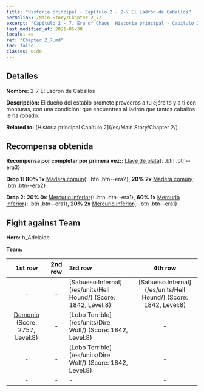 ```yaml
---
title: "Historia principal - Capítulo 2 - 2-7 El Ladrón de Caballos"
permalink: /Main Story/Chapter 2_7/
excerpt: "Capítulo 2 - 7. Era of Chaos  Historia principal - Capítulo 2_7. 2-7 El Ladrón de Caballos"
last_modified_at: 2021-06-30
locale: es
ref: "Chapter 2_7.md"
toc: false
classes: wide
---
```


## Detalles

 **Nombre:** 2-7 El Ladrón de Caballos

 **Descripción:** El dueño del establo promete proveeros a tu ejército y a ti con monturas, con una condición: que encuentres al ladrón que tantos caballos le ha robado.

 **Related to:** [Historia principal Capítulo 2](/es/Main Story/Chapter 2/)

## Recompensa obtenida

 **Recompensa por completar por primera vez::** [Llave de plata](/ItemsES/con_693/){: .btn .btn--era3}

 **Drop 1:** **80% 1x** [Madera común](/ItemsES/mat_7/){: .btn .btn--era2}, **20% 2x** [Madera común](/ItemsES/mat_7/){: .btn .btn--era2}

 **Drop 2:** **20% 0x** [Mercurio inferior](/ItemsES/mat_2/){: .btn .btn--era1}, **60% 1x** [Mercurio inferior](/ItemsES/mat_2/){: .btn .btn--era1}, **20% 2x** [Mercurio inferior](/ItemsES/mat_2/){: .btn .btn--era1}


## Fight against Team
 **Hero:** h_Adelaide

 **Team:**


  | 1st row | 2nd row | 3rd row | 4th row |
  |:----:|:----:|:----|:----:|
  | - | - | [Sabueso Infernal](/es/units/Hell Hound/) (Score: 1842, Level:8)  | [Sabueso Infernal](/es/units/Hell Hound/) (Score: 1842, Level:8)  |
  | [Demonio](/es/units/Demon/) (Score: 2757, Level:8)  | - | [Lobo Terrible](/es/units/Dire Wolf/) (Score: 1842, Level:8)  | - |
  | - | - | [Lobo Terrible](/es/units/Dire Wolf/) (Score: 1842, Level:8)  | - |
  | - | - | - | - |


